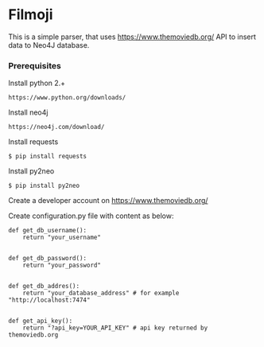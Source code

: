 # Filmoji
This is a simple parser, that uses https://www.themoviedb.org/ API to insert data to Neo4J database.

### Prerequisites

Install python 2.+ 
```
https://www.python.org/downloads/
```
Install neo4j
```
https://neo4j.com/download/
```
Install requests
```
$ pip install requests
```
Install py2neo
```
$ pip install py2neo
```
Create a developer account on https://www.themoviedb.org/

Create configuration.py file with content as below:
```
def get_db_username():
    return "your_username"


def get_db_password():
    return "your_password"


def get_db_addres():
    return "your_database_address" # for example "http://localhost:7474"


def get_api_key():
    return "?api_key=YOUR_API_KEY" # api key returned by themoviedb.org
